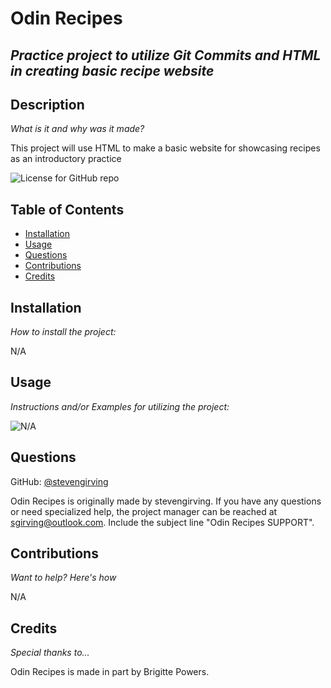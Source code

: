 # Odin Recipes
  ## *Practice project to utilize Git Commits and HTML in creating basic recipe website*
  ## Description
  *What is it and why was it made?*

  This project will use HTML to make a basic website for showcasing recipes as an introductory practice

  ![License for GitHub repo](https://img.shields.io/github/license/stevengirving/odin-recipes)
  ## Table of Contents
  * [Installation](#installation)
  * [Usage](#usage)
  * [Questions](#questions)
  * [Contributions](#contributions)
  * [Credits](#credits)
  ## Installation
  *How to install the project:*

  N/A
  
  ## Usage
  *Instructions and/or Examples for utilizing the project:*

  

  ![N/A](N/A)
  
  ## Questions

  GitHub: [@stevengirving](https://api.github.com/users/stevengirving)

  Odin Recipes is originally made by stevengirving. 
  If you have any questions or need specialized help, the project manager 
  can be reached at sgirving@outlook.com. 
  Include the subject line "Odin Recipes SUPPORT".
  
  ## Contributions
  *Want to help? Here's how*

  N/A
  
  ## Credits
  *Special thanks to...*
  
  Odin Recipes is made in part by Brigitte Powers. 
  